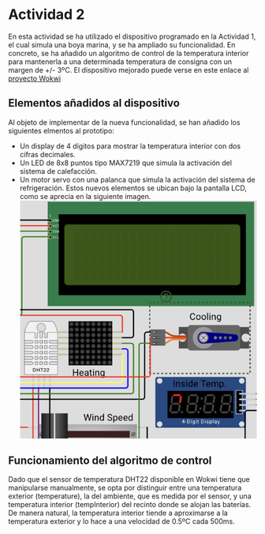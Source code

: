 # Actividad 2
En esta actividad se ha utilizado el dispositivo programado en la Actividad 1, el cual simula una boya marina, y se ha ampliado su funcionalidad. En concreto, se ha añadido un algoritmo de control de la temperatura interior para mantenerla a una determinada temperatura de consigna con un margen de +/- 3ºC.
El dispositivo mejorado puede verse en este enlace al [proyecto Wokwi](https://wokwi.com/projects/432228479492520961)

## Elementos añadidos al dispositivo
Al objeto de implementar de la nueva funcionalidad, se han añadido los siguientes elmentos al prototipo:
- Un display de 4 dígitos para mostrar la temperatura interior con dos cifras decimales.
- Un LED de 8x8 puntos tipo MAX7219 que simula la activación del sistema de calefacción.
- Un motor servo con una palanca que simula la activación del sistema de refrigeración.
Estos nuevos elementos se ubican bajo la pantalla LCD, como se aprecia en la siguiente imagen.
![imagen](/screenshot_1.png)

## Funcionamiento del algoritmo de control
Dado que el sensor de temperatura DHT22 disponible en Wokwi tiene que manipularse manualmente, se opta por distinguir entre una temperatura exterior (temperature), la del ambiente, que es medida por el sensor, y una temperatura interior (tempInterior) del recinto donde se alojan las baterías. De manera natural, la temperatura interior tiende a aproximarse a la temperatura exterior y lo hace a una velocidad de 0.5ºC cada 500ms.
